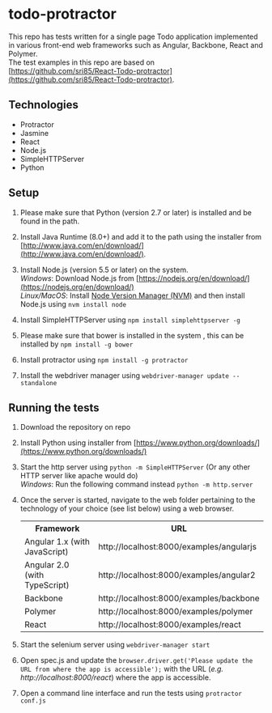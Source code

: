 todo-protractor
=====================

This repo has tests written for a single page Todo application implemented in various front-end web frameworks such as Angular, Backbone, React and Polymer.  
The test examples in this repo are based on [https://github.com/sri85/React-Todo-protractor](https://github.com/sri85/React-Todo-protractor).


## Technologies

* Protractor
* Jasmine
* React
* Node.js
* SimpleHTTPServer
* Python


## Setup

1. Please make sure that Python (version 2.7 or later) is installed and be found in the path.

2. Install Java Runtime (8.0+) and add it to the path using the installer from [http://www.java.com/en/download/](http://www.java.com/en/download/).

3. Install Node.js (version 5.5 or later) on the system.  
   _Windows_: Download Node.js from [https://nodejs.org/en/download/](https://nodejs.org/en/download/)  
   _Linux/MacOS_: Install [Node Version Manager (NVM)](https://github.com/creationix/nvm) and then install Node.js using ```nvm install node```

4. Install SimpleHTTPServer using ```npm install simplehttpserver -g```

5. Please make sure that bower is installed in the system , this can be installed by ```npm install -g bower```

6. Install protractor using ```npm install -g protractor```

7. Install the webdriver manager using ```webdriver-manager update --standalone```

## Running the tests

1. Download the repository on repo

2. Install Python using installer from [https://www.python.org/downloads/](https://www.python.org/downloads/)

3. Start the http server using ```python -m SimpleHTTPServer``` (Or any other HTTP server like apache would do)  
  _Windows_: Run the following command instead ```python -m http.server```

4. Once the server is started, navigate to the web folder pertaining to the technology of your choice (see list below) using a web browser.  

	<table>
		<tr><th>Framework</th><th>URL</th></tr>
		<tr><td>Angular 1.x (with JavaScript)</td><td>http://localhost:8000/examples/angularjs</td></tr>
	   	<tr><td>Angular 2.0 (with TypeScript)</td><td>http://localhost:8000/examples/angular2</td></tr>
	  	<tr><td>Backbone</td><td>http://localhost:8000/examples/backbone</td></tr>  
	  	<tr><td>Polymer</td><td>http://localhost:8000/examples/polymer</td></tr> 
	  	<tr><td>React</td><td>http://localhost:8000/examples/react</td></tr>
	</table>

5. Start the selenium server using ```webdriver-manager start``` 

6.  Open spec.js and update the ```browser.driver.get('Please update the URL from where the app is accessible');``` with the URL (_e.g. http://localhost:8000/react_) where the app is accessible.

7.  Open a command line interface and run the tests using ```protractor conf.js```
